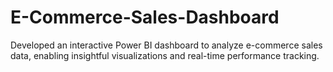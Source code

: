 # E-Commerce-Sales-Dashboard
Developed an interactive Power BI dashboard to analyze e-commerce sales data, enabling insightful visualizations and real-time performance tracking.
